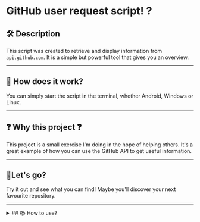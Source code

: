 # GitHub user request script! ?
## 🛠️ Description 
This script was created to retrieve and display information from <code>api.github.com</code>. It is a simple but powerful tool that gives you an overview.
- - - 
## 🤖 How does it work?
You can simply start the script in the terminal, whether Android, Windows or Linux.
- - - 
## ❓ Why this project ❓
This project is a small exercise I'm doing in the hope of helping others. It's a great example of how you can use the GitHub API</code> to get useful information. 
- - - 
## 🚀Let's go? 
Try it out and see what you can find! Maybe you'll discover your next favourite repository.
- - - 
<details>
 <summary>
 ## 📚 How to use?
 </summary>
 Windows  
 ```
  py req_user_info.py
  py req_user_info.py jocker2410
 ```
 Bash  
 ```
  python3 req_user_info.py
  python3 req_user_info.py jocker2410 
  
 ```
 Tmux Android  
 ```
  python3 req_user_info.py
  python3 req_user_info.py jocker2410 
 ```
</details>
- - -
## Tested on the following systems:
### Windows 11:
>? Windows 11 (NT 10.0.22631.0) 
### Linux

>? Linux (Debian kali-pi 5.15.44-Re4son-v7+ 
### Android 
>?Oneplus5 Linux kali 4.4.205-perf+ \
?Oneplus9 Linux 5.4.233 Android 
